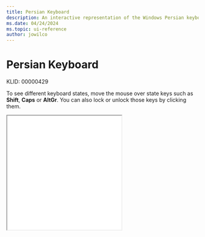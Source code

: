 ```yaml
---
title: Persian Keyboard
description: An interactive representation of the Windows Persian keyboard. To see different keyboard states, click or move the mouse over the state keys.
ms.date: 04/24/2024
ms.topic: ui-reference
author: jowilco
---
```


# Persian Keyboard

KLID: 00000429

To see different keyboard states, move the mouse over state keys such as **Shift**, **Caps** or **AltGr**. You can also lock or unlock those keys by clicking them.

<iframe src="kbdfa.html" height="300"></iframe>
